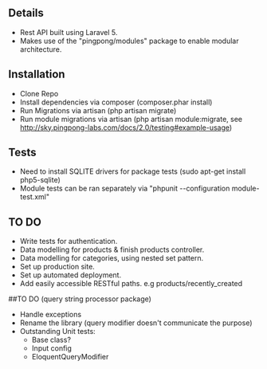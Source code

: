 ## Details
- Rest API built using Laravel 5.
- Makes use of the "pingpong/modules" package to enable modular architecture.

## Installation

- Clone Repo
- Install dependencies via composer (composer.phar install)
- Run Migrations via artisan (php artisan migrate)
- Run module migrations via artisan (php artisan module:migrate, see http://sky.pingpong-labs.com/docs/2.0/testing#example-usage)

## Tests
- Need to install SQLITE drivers for package tests (sudo apt-get install php5-sqlite)
- Module tests can be ran separately via "phpunit --configuration module-test.xml"


## TO DO
- Write tests for authentication.
- Data modelling for products & finish products controller.
- Data modelling for categories, using nested set pattern.
- Set up production site.
- Set up automated deployment.
- Add easily accessible RESTful paths. e.g products/recently_created


 ##TO DO (query string processor package)
 - Handle exceptions
 - Rename the library (query modifier doesn't communicate the purpose)
 - Outstanding Unit tests:
   - Base class?
   - Input config
   - EloquentQueryModifier

